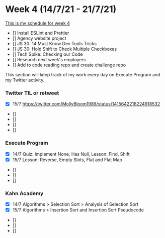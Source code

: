 # Week 4 (14/7/21 - 21/7/21)

[This is my schedule for week 4](https://learn.foundersandcoders.com/course/syllabus/pre-app-5/schedule/)

- [] Install ESLint and Prettier
- [] Agency website project
- [] JS 30: 14 Must Know Dev Tools Tricks
- [] JS 30: Hold Shift to Check Multiple Checkboxes
- [] Tech Spike: Checking our Code
- [] Research next week's employers
- [] Add to code reading repo and create challenge repo

This section will keep track of my work every day on Execute Program and my Twitter activity.

### Twitter TIL or retweet

- [x] 15/7 https://twitter.com/MollyBloom1989/status/1415642218224918532
- []
- []
- []
- []

### Execute Program

- [x] 14/7 Quiz: Implement None, Has Null, Lesson: Find, Shift
- [x] 15/7 Lesson: Reverse, Empty Slots, Flat and Flat Map
- []
- []
- []

### Kahn Academy

- [x] 14/7 Algorithms > Selection Sort > Analysis of Selection Sort
- [x] 15/7 Algorithms > Insertion Sort and Insertion Sort Pseudocode
- []
- []
- []
